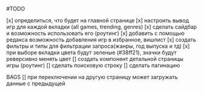 #TODO

[x] определиться, что будет на главной странице
[x] настроить вывод игр для каждой вкладки (all games, trending, genres)
[x] сделать сайдбар и возможность использовать его (роутинг)
[x] добавить с помощью редакса возможность добавления игр в избранное, вишлист
[x] создать фильтры и типы для фильтрации запроса(жанры, год выпуска и тд)
[x] при выборе вкладки цвета будут зеленые (#38ff21), значки будут реверсивно менять цвет
[] создать компонент детальной страницы игры (роутинг)
[] сделать поисковую строку
[] сделать пагинацию

BAGS
[] при переключении на другую страницу может загружать данные с предыдущей

